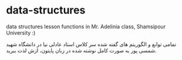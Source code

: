 # data-structures
data structures lesson functions in Mr. Adelinia class, Shamsipour University :) 


تمامی توابع و الگوریتم های گفته شده سر کلاس استاد عادلی نیا در دانشگاه شهید شمسی پور به صورت کامل نوشته شده در زبان پایتون، ازش لذت ببرید.
